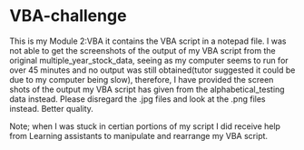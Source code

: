 # VBA-challenge
This is my Module 2:VBA it contains the VBA script in a notepad file.
I was not able to get the screenshots of the output of my VBA script from the original multiple_year_stock_data, seeing as my computer seems to run for over 45 minutes and no output was still obtained(tutor suggested it could be due to my computer being slow), therefore, I have provided the screen shots of the output my VBA script has given from the alphabetical_testing data instead. 
Please disregard the .jpg files and look at the .png files instead. Better quality.

Note; when I was stuck in certian portions of my script I did receive help from Learning assistants to manipulate and rearrange my VBA script.
